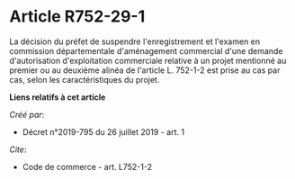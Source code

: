 # Article R752-29-1

La décision du préfet de suspendre l'enregistrement et l'examen en commission départementale d'aménagement commercial d'une
demande d'autorisation d'exploitation commerciale relative à un projet mentionné au premier ou au deuxième alinéa de
l'article L. 752-1-2 est prise au cas par cas, selon les caractéristiques du projet.

**Liens relatifs à cet article**

_Créé par_:

  - Décret n°2019-795 du 26 juillet 2019 - art. 1

_Cite_:

  - Code de commerce - art. L752-1-2
